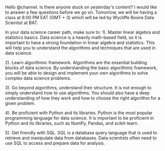 Hello @channel.  Is there anyone stuck on yesterday's content? I would like to answer a few questions before we go on. Tomorrow, we will be having a class at 8:00 PM EAT (GMT + 3) which will be led by Wycliffe Bosire Data Scientist at BAT.  

In your data science career path, make sure to:
1). Master linear algebra and statistics basics. Data science is a heavily math-based field, so it is important to have a strong foundation in linear algebra and statistics. This will help you to understand the algorithms and techniques that are used in data science.

2). Learn algorithmic framework. Algorithms are the essential building blocks of data science. By understanding the basic algorithmic framework, you will be able to design and implement your own algorithms to solve complex data science problems.

3). Go beyond algorithms, understand their structure. It is not enough to simply understand how to use algorithms. You should also have a deep understanding of how they work and how to choose the right algorithm for a given problem.

4). Be proficient with Python and its libraries. Python is the most popular programming language for data science. It is important to be proficient in Python and its libraries, such as NumPy, Pandas, and scikit-learn.

5). Get friendly with SQL. SQL is a database query language that is used to retrieve and manipulate data from databases. Data scientists often need to use SQL to access and prepare data for analysis.
